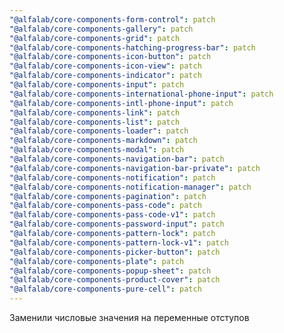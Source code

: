 ```yaml
---
"@alfalab/core-components-form-control": patch
"@alfalab/core-components-gallery": patch
"@alfalab/core-components-grid": patch
"@alfalab/core-components-hatching-progress-bar": patch
"@alfalab/core-components-icon-button": patch
"@alfalab/core-components-icon-view": patch
"@alfalab/core-components-indicator": patch
"@alfalab/core-components-input": patch
"@alfalab/core-components-international-phone-input": patch
"@alfalab/core-components-intl-phone-input": patch
"@alfalab/core-components-link": patch
"@alfalab/core-components-list": patch
"@alfalab/core-components-loader": patch
"@alfalab/core-components-markdown": patch
"@alfalab/core-components-modal": patch
"@alfalab/core-components-navigation-bar": patch
"@alfalab/core-components-navigation-bar-private": patch
"@alfalab/core-components-notification": patch
"@alfalab/core-components-notification-manager": patch
"@alfalab/core-components-pagination": patch
"@alfalab/core-components-pass-code": patch
"@alfalab/core-components-pass-code-v1": patch
"@alfalab/core-components-password-input": patch
"@alfalab/core-components-pattern-lock": patch
"@alfalab/core-components-pattern-lock-v1": patch
"@alfalab/core-components-picker-button": patch
"@alfalab/core-components-plate": patch
"@alfalab/core-components-popup-sheet": patch
"@alfalab/core-components-product-cover": patch
"@alfalab/core-components-pure-cell": patch
---
```


Заменили числовые значения на переменные отступов
